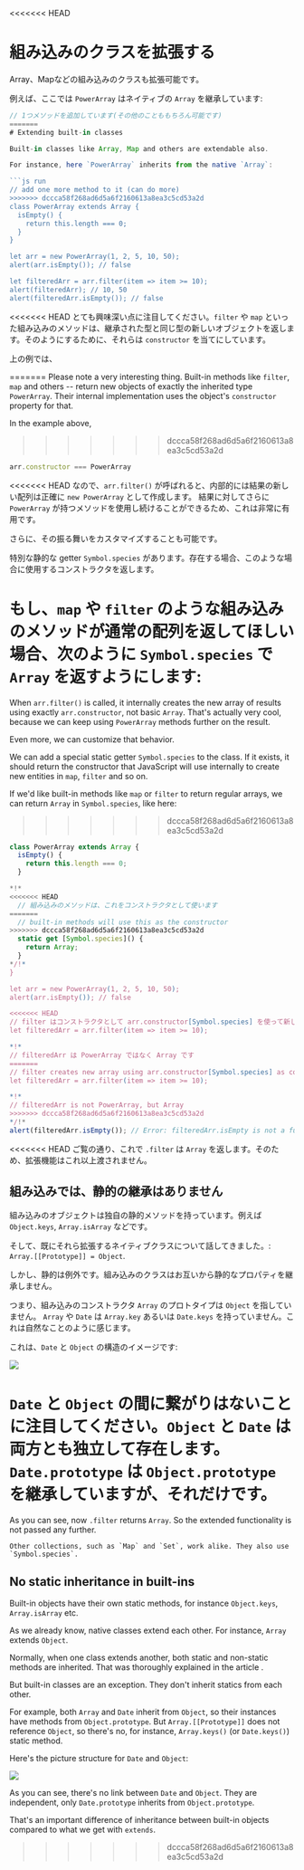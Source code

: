 
<<<<<<< HEAD
# 組み込みのクラスを拡張する

Array、Mapなどの組み込みのクラスも拡張可能です。

例えば、ここでは `PowerArray` はネイティブの `Array` を継承しています:

```js run
// 1つメソッドを追加しています(その他のことももちろん可能です)
=======
# Extending built-in classes

Built-in classes like Array, Map and others are extendable also.

For instance, here `PowerArray` inherits from the native `Array`:

```js run
// add one more method to it (can do more)
>>>>>>> dccca58f268ad6d5a6f2160613a8ea3c5cd53a2d
class PowerArray extends Array {
  isEmpty() {
    return this.length === 0;
  }
}

let arr = new PowerArray(1, 2, 5, 10, 50);
alert(arr.isEmpty()); // false

let filteredArr = arr.filter(item => item >= 10);
alert(filteredArr); // 10, 50
alert(filteredArr.isEmpty()); // false
```

<<<<<<< HEAD
とても興味深い点に注目してください。`filter` や `map` といった組み込みのメソッドは、継承された型と同じ型の新しいオブジェクトを返します。そのようにするために、それらは `constructor` を当てにしています。

上の例では、

=======
Please note a very interesting thing. Built-in methods like `filter`, `map` and others -- return new objects of exactly the inherited type `PowerArray`. Their internal implementation uses the object's `constructor` property for that.

In the example above,
>>>>>>> dccca58f268ad6d5a6f2160613a8ea3c5cd53a2d
```js
arr.constructor === PowerArray
```

<<<<<<< HEAD
なので、`arr.filter()` が呼ばれると、内部的には結果の新しい配列は正確に `new PowerArray` として作成します。
結果に対してさらに `PowerArray` が持つメソッドを使用し続けることができるため、これは非常に有用です。

さらに、その振る舞いをカスタマイズすることも可能です。

特別な静的な getter `Symbol.species` があります。存在する場合、このような場合に使用するコンストラクタを返します。

もし、`map` や `filter` のような組み込みのメソッドが通常の配列を返してほしい場合、次のように `Symbol.species` で `Array` を返すようにします:
=======
When `arr.filter()` is called, it internally creates the new array of results using exactly `arr.constructor`, not basic `Array`. That's actually very cool, because we can keep using `PowerArray` methods further on the result.

Even more, we can customize that behavior.

We can add a special static getter `Symbol.species` to the class. If it exists, it should return the constructor that JavaScript will use internally to create new entities in `map`, `filter` and so on.

If we'd like built-in methods like `map` or `filter` to return regular arrays, we can return `Array` in `Symbol.species`, like here:
>>>>>>> dccca58f268ad6d5a6f2160613a8ea3c5cd53a2d

```js run
class PowerArray extends Array {
  isEmpty() {
    return this.length === 0;
  }

*!*
<<<<<<< HEAD
  // 組み込みのメソッドは、これをコンストラクタとして使います
=======
  // built-in methods will use this as the constructor
>>>>>>> dccca58f268ad6d5a6f2160613a8ea3c5cd53a2d
  static get [Symbol.species]() {
    return Array;
  }
*/!*
}

let arr = new PowerArray(1, 2, 5, 10, 50);
alert(arr.isEmpty()); // false

<<<<<<< HEAD
// filter はコンストラクタとして arr.constructor[Symbol.species] を使って新しい配列を作ります
let filteredArr = arr.filter(item => item >= 10);

*!*
// filteredArr は PowerArray ではなく Array です
=======
// filter creates new array using arr.constructor[Symbol.species] as constructor
let filteredArr = arr.filter(item => item >= 10);

*!*
// filteredArr is not PowerArray, but Array
>>>>>>> dccca58f268ad6d5a6f2160613a8ea3c5cd53a2d
*/!*
alert(filteredArr.isEmpty()); // Error: filteredArr.isEmpty is not a function
```

<<<<<<< HEAD
ご覧の通り、これで `.filter` は `Array` を返します。そのため、拡張機能はこれ以上渡されません。

## 組み込みでは、静的の継承はありません

組み込みのオブジェクトは独自の静的メソッドを持っています。例えば `Object.keys`, `Array.isArray` などです。

そして、既にそれら拡張するネイティブクラスについて話してきました。: `Array.[[Prototype]] = Object`.

しかし、静的は例外です。組み込みのクラスはお互いから静的なプロパティを継承しません。

つまり、組み込みのコンストラクタ `Array` のプロトタイプは `Object` を指していません。 `Array` や `Date` は `Array.key` あるいは `Date.keys` を持っていません。これは自然なことのように感じます。

これは、`Date` と `Object` の構造のイメージです:

![](object-date-inheritance.svg)

`Date` と `Object` の間に繋がりはないことに注目してください。`Object` と `Date` は両方とも独立して存在します。`Date.prototype` は `Object.prototype` を継承していますが、それだけです。
=======
As you can see, now `.filter` returns `Array`. So the extended functionality is not passed any further.

```smart header="Other collections work similarly"
Other collections, such as `Map` and `Set`, work alike. They also use `Symbol.species`.
```

## No static inheritance in built-ins

Built-in objects have their own static methods, for instance `Object.keys`, `Array.isArray` etc.

As we already know, native classes extend each other. For instance, `Array` extends `Object`.

Normally, when one class extends another, both static and non-static methods are inherited. That was thoroughly explained in the article [](info:static-properties-methods#statics-and-inheritance).

But built-in classes are an exception. They don't inherit statics from each other.

For example, both `Array` and `Date` inherit from `Object`, so their instances have methods from `Object.prototype`. But `Array.[[Prototype]]` does not reference `Object`, so there's no, for instance, `Array.keys()` (or `Date.keys()`) static method.

Here's the picture structure for `Date` and `Object`:

![](object-date-inheritance.svg)

As you can see, there's no link between `Date` and `Object`. They are independent, only `Date.prototype` inherits from `Object.prototype`.

That's an important difference of inheritance between built-in objects compared to what we get with `extends`.
>>>>>>> dccca58f268ad6d5a6f2160613a8ea3c5cd53a2d
